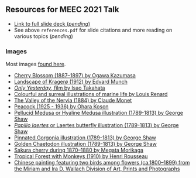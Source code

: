 ## Resources for MEEC 2021 Talk

+ [Link to full slide deck (_pending_)]()
+ See above `references.pdf` for slide citations and more reading on various topics (_pending_)

### Images

Most images [found here](https://www.rawpixel.com/category/53/public-domain).

+ [Cherry Blossom (1887–1897) by Ogawa Kazumasa](https://www.rawpixel.com/image/523356/free-illustration-image-sakura-cherry-blossom-ogawa-kazumasa)
+ [Landscape of Kragerø (1912) by Edvard Munch](https://www.rawpixel.com/image/2043769/landscape-kragero)
+ [_Only Yesterday_, film by Isao Takahata](https://static01.nyt.com/images/2017/10/15/arts/15GHIBLI-RANKING-ONLY/15GHIBLI-RANKING-ONLY-jumbo.jpg)
+ [Colourful and surreal illustrations of marine life by Louis Renard](https://www.rawpixel.com/image/260958/free-illustration-image-loui-renard-fish-indonesia)
+ [The Valley of the Nervia (1884) by Claude Monet](https://www.rawpixel.com/image/2677418/free-illustration-image-monet-mountain-claude-monet)
+ [Peacock (1925 - 1936) by Ohara Koson](https://www.rawpixel.com/image/436666/beautiful-peacock)
+ [Pellucid Medusa or Hyaline Medusa illustration (1789-1813) by George Shaw](https://www.rawpixel.com/image/386843/free-illustration-image-jellyfish-medusa-george-shaw)
+ [_Papilio laertes_ or Laertes butterfly illustration (1789-1813) by George Shaw ](https://www.rawpixel.com/image/386358/free-illustration-image-butterfly-butterflies-public-domain-background)
+ [Pinnated Gorgonia illustration (1789-1813) by George Shaw ](https://www.rawpixel.com/image/386751/free-illustration-image-coral-coral-illustrations-coral-vintage)
+ [Golden Chaetodon illustration (1789-1813) by George Shaw](https://www.rawpixel.com/image/386308/free-illustration-image-fish-george-shaw-1800s-public-domain)
+ [Sakura cherry during 1870–1880 by Megata Morikaga](https://www.rawpixel.com/image/2801621/free-illustration-image-cherry-blossom-flower-japanese)
+ [Tropical Forest with Monkeys (1910) by Henri Rousseau](https://www.rawpixel.com/image/1054554/post-impressionism-artwork-henri-rousseau#eyJkYXRhIjp7ImtleXMiOiJuYXR1cmUiLCJwYWdlIjoyLCJzb3J0IjoiY3VyYXRlZCIsImZyZWVjYzAiOiIxIiwiY3VycmVudF91cmwiOiIvc2VhcmNoL25hdHVyZT9zb3J0PWN1cmF0ZWQmZnJlZWNjMD0xJnBhZ2U9MSIsInBhZ2VzaXplIjoxMDAsInNvcnRlZEtleXMiOiJuYXR1cmUifSwicG9zIjoxM30=)
+ [Chinese painting featuring two birds among flowers (ca.1800–1899) from the Miriam and Ira D. Wallach Division of Art, Prints and Photographs](https://www.rawpixel.com/image/544853/free-illustration-image-chinese-landscape-flower)
